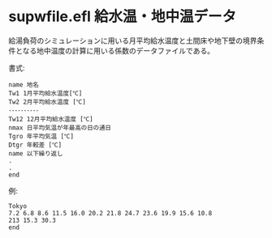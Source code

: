 # supwfile.efl 給水温・地中温データ

給湯負荷のシミュレーションに用いる月平均給水温度と土間床や地下壁の境界条件となる地中温度の計算に用いる係数のデータファイルである。

書式:
```
name 地名
Tw1 1月平均給水温度[℃]
Tw2 2月平均給水温度 [℃]
･･････････
Tw12 12月平均給水温度 [℃]
nmax 日平均気温が年最高の日の通日
Tgro 年平均気温 [℃]
Dtgr 年較差 [℃]
name 以下繰り返し
.
.
end
```

例:
```
Tokyo
7.2 6.8 8.6 11.5 16.0 20.2 21.8 24.7 23.6 19.9 15.6 10.8
213 15.3 30.3
end
```
